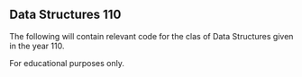 ## Data Structures 110

The following will contain relevant code for the clas
of Data Structures given in the year 110.

For educational purposes only.

